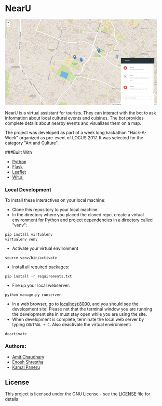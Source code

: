 # NearU

![Screenshot](Screenshot.png?raw=true)

NearU is a virtual assistant for tourists. They can interact with the bot to ask information about local cultural events and cuisines. The bot provides complete details about nearby events and visualizes them on a map.

The project was developed as part of a week long hackathon "Hack-A-Week" organized as pre-event of LOCUS 2017. It was selected for the category "Art and Culture".

###Built With

* [Python](https://www.python.org/)
* [Flask](http://flask.pocoo.org/)
* [Leaflet](http://leafletjs.com/)
* [Wit.ai](http://wit.ai)

### Local Development
To install these interactives on your local machine:
* Clone this repository to your local machine.
* In the directory where you placed the cloned repo, create a virtual environment for Python and project dependencies in a directory called "venv":
```shell
pip install virtualenv 
virtualenv venv
```
* Activate your virtual environment
```shell
source venv/bin/activate
```
* Install all required packages:
```shell
pip install -r requirements.txt
```

* Fire up your local webserver:
```shell
python manage.py runserver
```
* In a web browser, go to [localhost:8000](http://localhost:8000/), and you should see the development site! Please not that the terminal window you are running the development site in must stay open while you are using the site.
* When development is complete, terminate the local web server by typing ```CONTROL + C```. Also deactivate the virtual environment:
```shell
deactivate
```

### Authors:
- [Amit Chaudhary](https://github.com/studenton)
- [Enosh Shrestha](https://github.com/eroj333)
- [Kamal Paneru](https://github.com/Kamalpaneru)

## License

This project is licensed under the GNU License - see the [LICENSE](LICENSE.md) file for details